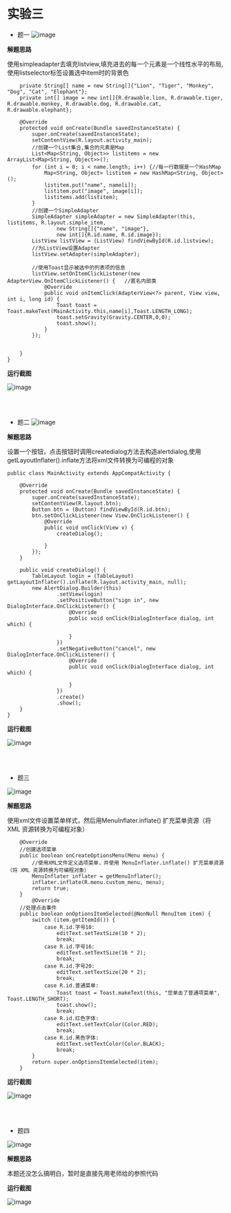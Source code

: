 # 实验三
* 题一
![image](https://github.com/newass001/Android/blob/master/ScreenShots/test3(1).jpg)

**解题思路**

使用simpleadapter去填充listview,填充进去的每一个元素是一个线性水平的布局,使用listselector标签设置选中item时的背景色
```
    private String[] name = new String[]{"Lion", "Tiger", "Monkey", "Dog", "Cat", "Elephant"};
    private int[] image = new int[]{R.drawable.lion, R.drawable.tiger, R.drawable.monkey, R.drawable.dog, R.drawable.cat, R.drawable.elephant};

    @Override
    protected void onCreate(Bundle savedInstanceState) {
        super.onCreate(savedInstanceState);
        setContentView(R.layout.activity_main);
        //创建一个List集合,集合的元素是Map
        List<Map<String, Object>> listitems = new ArrayList<Map<String, Object>>();
        for (int i = 0; i < name.length; i++) {//每一行数据是一个HashMap
            Map<String, Object> listitem = new HashMap<String, Object>();
            listitem.put("name", name[i]);
            listitem.put("image", image[i]);
            listitems.add(listitem);
        }
        //创建一个SimpleAdapter
        SimpleAdapter simpleAdapter = new SimpleAdapter(this, listitems, R.layout.simple_item,
                new String[]{"name", "image"},
                new int[]{R.id.name, R.id.image});
        ListView listView = (ListView) findViewById(R.id.listview);
        //为ListView设置Adapter
        listView.setAdapter(simpleAdapter);

        //使用Toast显示被选中的列表项的信息
        listView.setOnItemClickListener(new AdapterView.OnItemClickListener() {   //匿名内部类
            @Override
            public void onItemClick(AdapterView<?> parent, View view, int i, long id) {
                Toast toast = Toast.makeText(MainActivity.this,name[i],Toast.LENGTH_LONG);
                toast.setGravity(Gravity.CENTER,0,0);
                toast.show();
            }
        });


    }
}
```

**运行截图**

![image](https://github.com/newass001/Android/blob/master/ScreenShots/test3(5).jpg)

<br>
<br>

* 题二
![image](https://github.com/newass001/Android/blob/master/ScreenShots/test3(2).jpg)

**解题思路**

设置一个按钮，点击按钮时调用createdialog方法去构造alertdialog,使用getLayoutInflater().inflate方法将xml文件转换为可编程的对象
```
public class MainActivity extends AppCompatActivity {

    @Override
    protected void onCreate(Bundle savedInstanceState) {
        super.onCreate(savedInstanceState);
        setContentView(R.layout.btn);
        Button btn = (Button) findViewById(R.id.btn);
        btn.setOnClickListener(new View.OnClickListener() {
            @Override
            public void onClick(View v) {
                createDialog();

            }
        });
    }

    public void createDialog() {
        TableLayout login = (TableLayout) getLayoutInflater().inflate(R.layout.activity_main, null);
        new AlertDialog.Builder(this)
                .setView(login)
                .setPositiveButton("sign in", new DialogInterface.OnClickListener() {
                    @Override
                    public void onClick(DialogInterface dialog, int which) {

                    }
                })
                .setNegativeButton("cancel", new DialogInterface.OnClickListener() {
                    @Override
                    public void onClick(DialogInterface dialog, int which) {

                    }
                })
                .create()
                .show();
    }
}

```

**运行截图**

![image](https://github.com/newass001/Android/blob/master/ScreenShots/test3(6).jpg)

<br>
<br>


* 题三

![image](https://github.com/newass001/Android/blob/master/ScreenShots/test3(3).jpg)

**解题思路**

使用xml文件设置菜单样式，然后用MenuInflater.inflate() 扩充菜单资源（将 XML 资源转换为可编程对象）
```
    @Override
    //创建选项菜单
    public boolean onCreateOptionsMenu(Menu menu) {
        //使用XML文件定义选项菜单，并使用 MenuInflater.inflate() 扩充菜单资源（将 XML 资源转换为可编程对象）
        MenuInflater inflater = getMenuInflater();
        inflater.inflate(R.menu.custom_menu, menu);
        return true;
    }
        @Override
    //处理点击事件
    public boolean onOptionsItemSelected(@NonNull MenuItem item) {
        switch (item.getItemId()) {
            case R.id.字号10:
                editText.setTextSize(10 * 2);
                break;
            case R.id.字号16:
                editText.setTextSize(16 * 2);
                break;
            case R.id.字号20:
                editText.setTextSize(20 * 2);
                break;
            case R.id.普通菜单:
                Toast toast = Toast.makeText(this, "您单击了普通项菜单", Toast.LENGTH_SHORT);
                toast.show();
                break;
            case R.id.红色字体:
                editText.setTextColor(Color.RED);
                break;
            case R.id.黑色字体:
                editText.setTextColor(Color.BLACK);
                break;
        }
        return super.onOptionsItemSelected(item);
    }
```

**运行截图**

![image](https://github.com/newass001/Android/blob/master/ScreenShots/test3(7).jpg)

<br>
<br>

* 题四

![image](https://github.com/newass001/Android/blob/master/ScreenShots/test3(4).jpg)

**解题思路**

本题还没怎么搞明白，暂时是直接先用老师给的参照代码


**运行截图**

![image](https://github.com/newass001/Android/blob/master/ScreenShots/test3(8).jpg)

